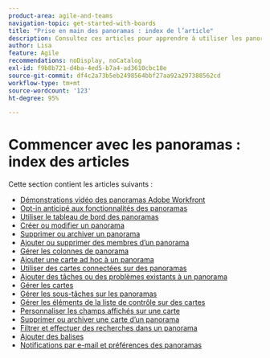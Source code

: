 ```yaml
---
product-area: agile-and-teams
navigation-topic: get-started-with-boards
title: "Prise en main des panoramas : index de l’article"
description: Consultez ces articles pour apprendre à utiliser les panoramas dans Workfront.
author: Lisa
feature: Agile
recommendations: noDisplay, noCatalog
exl-id: f9b8b721-d4ba-4ed5-b7a4-ad3610cbc18e
source-git-commit: df4c2a73b5eb2498564bbf27aa92a297388562cd
workflow-type: tm+mt
source-wordcount: '123'
ht-degree: 95%

---
```


# Commencer avec les panoramas : index des articles

<!-- Audited: 12/2023 -->

Cette section contient les articles suivants :

* [Démonstrations vidéo des panoramas Adobe Workfront](/help/quicksilver/agile/get-started-with-boards/boards-video-demonstrations.md)
* [Opt-in anticipé aux fonctionnalités des panoramas](../../agile/get-started-with-boards/boards-early-feature-opt-in.md)
* [Utiliser le tableau de bord des panoramas](../../agile/get-started-with-boards/use-boards-page.md)
* [Créer ou modifier un panorama](../../agile/get-started-with-boards/create-edit-board.md)
* [Supprimer ou archiver un panorama](/help/quicksilver/agile/get-started-with-boards/delete-archive-board.md)
* [Ajouter ou supprimer des membres d’un panorama](../../agile/get-started-with-boards/add-members-to-board.md)
* [Gérer les colonnes de panorama](../../agile/get-started-with-boards/manage-board-columns.md)
* [Ajouter une carte ad hoc à un panorama](../../agile/get-started-with-boards/add-card-to-board.md)
* [Utiliser des cartes connectées sur des panoramas](/help/quicksilver/agile/get-started-with-boards/connected-cards.md)
* [Ajouter des tâches ou des problèmes existants à un panorama](/help/quicksilver/agile/get-started-with-boards/add-card-from-list-to-board.md)
* [Gérer les cartes](../../agile/get-started-with-boards/move-board-items.md)
* [Gérer les sous-tâches sur les panoramas](/help/quicksilver/agile/get-started-with-boards/manage-subtasks-on-boards.md)
* [Gérer les éléments de la liste de contrôle sur des cartes](/help/quicksilver/agile/get-started-with-boards/manage-checklist-items.md)
* [Personnaliser les champs affichés sur une carte](/help/quicksilver/agile/get-started-with-boards/customize-fields-on-card.md)
* [Supprimer ou archiver une carte d’un panorama](../../agile/get-started-with-boards/delete-board-items.md)
* [Filtrer et effectuer des recherches dans un panorama](../../agile/get-started-with-boards/filter-search-in-board.md)
* [Ajouter des balises](../../agile/get-started-with-boards/add-tags.md)
* [Notifications par e-mail et préférences des panoramas](/help/quicksilver/agile/get-started-with-boards/boards-emails.md)

